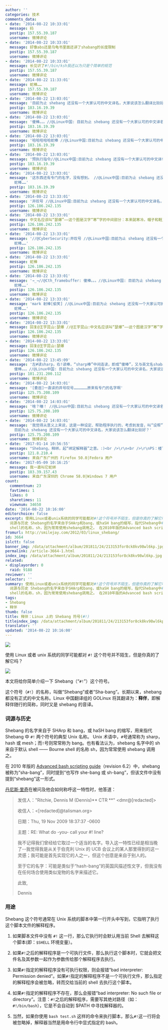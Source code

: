 ```yaml
---
author: ''
categories: 技术
comments_data:
- date: '2014-08-22 10:33:01'
  message: 码
  postip: 157.55.39.187
  username: 微博评论
- date: '2014-08-22 10:33:01'
  message: 好像abs还是乌龟书里面还讲了shabang的长度限制
  postip: 157.55.39.187
  username: 微博评论
- date: '2014-08-22 10:33:01'
  message: 长见识了#!/bin/ksh我还以为只是个简单的规范
  postip: 157.55.39.187
  username: 微博评论
- date: '2014-08-22 11:33:01'
  message: 蛇棒……
  postip: 157.55.39.187
  username: 微博评论
- date: '2014-08-22 13:03:01'
  message: '目前为止 shebang 还没有一个大家认可的中文译名，大家说该怎么翻译比较好？//@比特暴民: 蛇棒……'
  postip: 183.16.19.39
  username: 微博评论
- date: '2014-08-22 13:03:01'
  message: '傻棒。。。//@Linux中国: 目前为止 shebang 还没有一个大家认可的中文译名，大家说该怎么翻译比较好？//@比特暴民: 蛇棒……'
  postip: 183.16.19.39
  username: 微博评论
- date: '2014-08-22 13:03:01'
  message: '哈哈哈哈哈蛇棒 //@Linux中国:目前为止 shebang 还没有一个大家认可的中文译名，大家说该怎么翻译比较好？//@比特暴民: 蛇棒……'
  postip: 183.16.19.39
  username: 微博评论
- date: '2014-08-22 13:03:01'
  message: '预执行指令//@Linux中国:目前为止 shebang 还没有一个大家认可的中文译名，大家说该怎么翻译比较好？//@比特暴民: 蛇棒……'
  postip: 183.16.19.39
  username: 微博评论
- date: '2014-08-22 13:03:01'
  message: '这东西还有专门的名字，没有想到。 //@Linux中国:目前为止 shebang 还没有一个大家认可的中文译名，大家说该怎么翻译比较好？ //@比特暴民:
    蛇棒……'
  postip: 183.16.19.39
  username: 微博评论
- date: '2014-08-22 13:33:01'
  message: '井叹号 //@Linux中国:目前为止 shebang 还没有一个大家认可的中文译名，大家说该怎么翻译比较好？//@比特暴民: 蛇棒……'
  postip: 126.186.242.135
  username: 微博评论
- date: '2014-08-22 13:33:01'
  message: 中文名应该叫“瑟爆”——这个图是汉字“寒”字的中间部分：本来就寒冷，帽子和鞋又没了，冻得倒地不起，不是[呵呵]“瑟爆”是什么？
  postip: 126.186.242.135
  username: 微博评论
- date: '2014-08-22 13:33:01'
  message: '//@CyberSecurity:井叹号 //@Linux中国:目前为止 shebang 还没有一个大家认可的中文译名，大家说该怎么翻译比较好？//@比特暴民:
    蛇棒……'
  postip: 126.186.242.135
  username: 微博评论
- date: '2014-08-22 13:33:01'
  message: 蛇棒
  postip: 126.186.242.135
  username: 微博评论
- date: '2014-08-22 13:33:01'
  message: '→_→//@Cth_framebuffer: 傻棒。。。//@Linux中国: 目前为止 shebang 还没有一个大家认可的中文译名，大家说该怎么翻译比较好？//@比特暴民:
    蛇棒……'
  postip: 126.186.242.135
  username: 微博评论
- date: '2014-08-22 13:33:01'
  message: 'mark 射棒[偷笑] //@Linux中国:目前为止 shebang 还没有一个大家认可的中文译名，大家说该怎么翻译比较好？//@比特暴民:
    蛇棒……'
  postip: 126.186.242.135
  username: 微博评论
- date: '2014-08-22 13:33:01'
  message: 回复@王宇昆山:瑟爆 //@王宇昆山:中文名应该叫“瑟爆”——这个图是汉字“寒”字的中间部分：本来就寒冷，帽子和鞋又没了，冻得倒地不起，不是[呵呵]“瑟爆”是什么？
  postip: 126.186.242.135
  username: 微博评论
- date: '2014-08-22 13:33:01'
  message: 回复@王宇昆山:瑟爆
  postip: 126.186.242.135
  username: 微博评论
- date: '2014-08-22 13:45:09'
  message: '左#读sharp，右!读棒，“sharp棒”中间连读，即成“傻棒”，又与英文名shabang契合。//@Linux中国: →_→//@Cth_framebuffer:
    傻棒。。。//@Linux中国: 目前为止 shebang 还没有一个大家认可的中文译名，大家说该怎么翻译比较好？//@比特暴民: 蛇棒……'
  postip: 101.231.200.112
  username: 微博评论
- date: '2014-08-22 14:03:01'
  message: '[委屈]一直读的井号叹号………………原来有专门的名字啊'
  postip: 125.75.208.109
  username: 微博评论
- date: '2014-08-22 14:03:01'
  message: '啥？嘣！ //@Linux中国:目前为止 shebang 还没有一个大家认可的中文译名，大家说该怎么翻译比较好？//@比特暴民: 蛇棒……'
  postip: 125.75.208.109
  username: 微博评论
- date: '2014-08-22 14:03:01'
  message: '我觉得从意义上来说，这是一种设定、帮助程序执行的，考虑到发音，叫“设帮”比较好？求信雅达的翻译灵感。//@比特暴民: 左#读sharp，右!读棒，“sharp棒”中间连读，即成“傻棒”，又与英文名shabang契合。//@Linux中国:
    目前为止 shebang 还没有一个大家认可的中文译名，大家说该怎么翻译比较好？'
  postip: 125.75.208.109
  username: 微博评论
- date: '2017-01-14 10:56:55'
  message: "Shebang，释绑，起“绑定解释器”之意。:)<br />\r\n<br />\r\nPS：楼下“傻棒”译名的，确实有才。要不要考虑来新东方深造。"
  postip: 121.8.210.4
  username: 来自广东广州的 Firefox 50.0|Fedora 用户
- date: '2017-05-09 10:16:25'
  message: 我一直叫它蛇绑
  postip: 183.39.157.43
  username: 来自广东深圳的 Chrome 58.0|Windows 7 用户
count:
  commentnum: 23
  favtimes: 1
  likes: 0
  sharetimes: 11
  viewnum: 34650
date: '2014-08-22 10:16:00'
editorchoice: false
excerpt: 使用Linux或者unix系统的同学可能都对#!这个符号并不陌生，但是你真的了解它吗？ 本文将给你简单介绍一下Shebang（#!）这个符号。  首先，这个符号（#!）的名称，叫做Shebang或者Sha-bang。
  词源与历史 Shebang的名字来自于SHArp和bang，或haSH bang的缩写，指代Shebang中#!两个符号的典型Unix名称。 Unix术语中，井号通常称为sharp，hash或mesh；而叹号则常常称为bang。也有看法认为，shebang名字中的sh来自于默认shellBourne
  shell的名称，sh，因为常常使用shebang调用之。 在2010年版的Advanced bash scripting guide（revision 6.2
fromurl: http://smilejay.com/2012/03/linux_shebang/
id: 3664
islctt: false
banner_img: /data/attachment/album/201811/24/213153for8ck8kv98wl6kp.jpg
permalink: /article-3664-1.html
index_img: /data/attachment/album/201811/24/213153for8ck8kv98wl6kp.jpg
related:
- displayorder: 0
  raid: 9188
reviewer: ''
selector: ''
summary: 使用Linux或者unix系统的同学可能都对#!这个符号并不陌生，但是你真的了解它吗？ 本文将给你简单介绍一下Shebang（#!）这个符号。  首先，这个符号（#!）的名称，叫做Shebang或者Sha-bang。
  词源与历史 Shebang的名字来自于SHArp和bang，或haSH bang的缩写，指代Shebang中#!两个符号的典型Unix名称。 Unix术语中，井号通常称为sharp，hash或mesh；而叹号则常常称为bang。也有看法认为，shebang名字中的sh来自于默认shellBourne
  shell的名称，sh，因为常常使用shebang调用之。 在2010年版的Advanced bash scripting guide（revision 6.2
tags:
- Shebang
- 释伴
thumb: false
title: 释伴：Linux 上的 Shebang 符号(#!)
titleindex_img: /data/attachment/album/201811/24/213153for8ck8kv98wl6kp.jpg
translator: ''
updated: '2014-08-22 10:16:00'
---
```


![](/data/attachment/album/201811/24/213153for8ck8kv98wl6kp.jpg)


使用 Linux 或者 unix 系统的同学可能都对 `#!` 这个符号并不陌生，但是你真的了解它吗？


![](/data/attachment/album/201408/22/110421y6evt7fsvd88pjxd.jpg)


本文将给你简单介绍一下 Shebang（“`#!`”）这个符号。


这个符号（`#!`）的名称，叫做“Shebang”或者“Sha-bang”。长期以来，shebang 都没有正式的中文名称。Linux 中国翻译组的 GOLinux 将其翻译为：**释伴**，即解释伴随行的简称，同时又是 shebang 的音译。


### 词源与历史


Shebang 的名字来自于 SHArp 和 bang，或 haSH bang 的缩写，用来指代 Shebang 中 `#!` 两个符号的典型 Unix 名称。 Unix 术语中，`#`号通常称为 sharp，hash 或 mesh；而`!`号则常常称为 bang。也有看法认为，shebang 名字中的 sh 来自于默认 shell —— Bourne shell 的名称 sh，因为常常使用 shebang 调用之。<sup class="reference" id="cite_ref-3"></sup>


在 2010 年版的 [Advanced bash scripting guide](http://tldp.org/LDP/abs/html/)（revision 6.2）中，shebang 被称为“sha-bang”，同时提到“也写作 she-bang 或 sh-bang”，但该文件中没有提到“shebang”这一形式。


[丹尼斯·里奇](http://zh.wikipedia.org/wiki/%E4%B8%B9%E5%B0%BC%E6%96%AF%C2%B7%E9%87%8C%E5%A5%87 "丹尼斯·里奇")在被问及他会如何称呼这一特性时，他答道：



> 
> 发信人："Ritchie, Dennis M (Dennis)\*\* CTR \*\*" <dmr@[redacted]>
> 
> 
> 收信人：<[redacted]@talisman.org>
> 
> 
> 日期：Thu, 19 Nov 2009 18:37:37 -0600
> 
> 
> 主题：RE: What do -you- call your #!<something> line?
> 
> 
> 我不记得我们曾经给它取过一个适当的名字。导入这一特性已经是相当晚了--我觉得我是从关于伯克利 Unix 的 UCB 会议上的某人那里得到的这一灵感；我可能是首先实现它的人之一，但这个创意是来自于别人的。
> 
> 
> 至于它的名字：可能是类似于“hash-bang”的英国风描述性文字，但我没有在任何场合使用类似宠物的名字来描述它。
> 
> 
> 此致,
> 
> 
> Dennis
> 
> 
> 


### 用途


Shebang 这个符号通常在 Unix 系统的脚本中第一行开头中写到，它指明了执行这个脚本文件的解释程序。


1. 如果脚本文件中没有 `#!` 这一行，那么它执行时会默认用当前 Shell 去解释这个脚本(即：`$SHELL` 环境变量）。


2. 如果`#!`之后的解释程序是一个可执行文件，那么执行这个脚本时，它就会把文件名及其参数一起作为参数传给那个解释程序去执行。


3. 如果`#!`指定的解释程序没有可执行权限，则会报错“bad interpreter: Permission denied”。如果`#!`指定的解释程序不是一个可执行文件，那么指定的解释程序会被忽略，转而交给当前的 shell 去执行这个脚本。


4. 如果`#!`指定的解释程序不存在，那么会报错“bad interpreter: No such file or directory”。注意：`#!`之后的解释程序，需要写其绝对路径（如：`#!/bin/bash`），它是不会自动到 $PATH 中寻找解释器的。


5. 当然，如果你使用 `bash test.sh` 这样的命令来执行脚本，那么`#!`这一行将会被忽略掉，解释器当然是用命令行中显式指定的 bash。